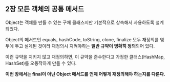 ## 2장 모든 객체의 공통 메서드


Object는 객체를 만들 수 있는 구체 클래스지만 기본적으로 상속해서 사용하도록 설계되었다.

Object의 메서드인 equals, hashCode, toString, clone, finalize 모두 재정의를 염두에 두고 설계된 것이라 재정의시 지켜야하는 **일반 규약이 명확히 정의**되어 있다.

이런 규약을 지키지 않고 재정의하면, 이 규약을 준수한다고 가정한 클래스(HashMap, HashSet)를 오동작하게 만들 수 있다.

**이번 장에서는 final이 아닌 Object 메서드를 언제 어떻게 재정의해야 하는지를 다룬다.**
